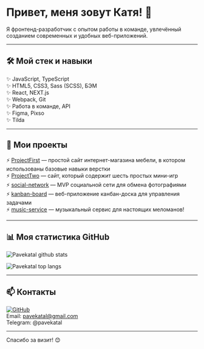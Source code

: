 # Привет, меня зовут Катя! 👋

Я фронтенд-разработчик с опытом работы в команде, увлечённый созданием современных и удобных веб-приложений.

---

## 🛠 Мой стек и навыки

✨ JavaScript, TypeScript  
✨ HTML5, CSS3, Sass (SCSS), БЭМ  
✨ React, NEXT.js  
✨ Webpack, Git  
✨ Работа в команде, API  
✨ Figma, Pixso  
✨ Tilda

---

## 🚀 Мои проекты

⚡ [ProjectFirst](https://github.com/Pavekatal/ProjectFirst) — простой сайт интернет-магазина мебели, в котором использованы базовые навыки верстки  
⚡ [ProjectTwo](https://github.com/Pavekatal/ProjectTwo) — сайт, который содержит шесть простых мини-игр  
⚡ [social-network](https://github.com/Pavekatal/social-network) — MVP социальной сети для обмена фотографиями  
⚡ [kanban-board](https://github.com/Pavekatal/kanban-board) — веб-приложение канбан-доска для управления задачами  
⚡ [music-service](https://github.com/Pavekatal/music-service) — музыкальный сервис для настоящих меломанов!  

---

## 📊 Моя статистика GitHub

<p><img align="center" src="https://github-readme-stats.vercel.app/api?username=Pavekatal&show_icons=true&locale=ru&theme=radical" alt="Pavekatal github stats" /></p>

<p><img align="center" src="https://github-readme-stats.vercel.app/api/top-langs/?username=Pavekatal&hide_langs_below=1&locale=ru&layout=compact&theme=radical" alt="Pavekatal top langs" /></p>

---

## 📫 Контакты

[![GitHub](https://img.shields.io/badge/GitHub-Pavekatal-181717?style=flat&logo=github)](https://github.com/Pavekatal)  
Email: pavekatal@gmail.com  
Telegram: @pavekatal

---

Спасибо за визит! 😊
